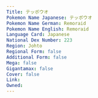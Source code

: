 ```yaml
---
﻿Title: テッポウオ
Pokemon Name Japanese: テッポウオ
Pokemon Name German: Remoraid
Pokemon Name English: Remoraid
Language Card: Japanese
National Dex Number: 223
Region: Johto
Regional Form: false
Additional Form: false
Mega: false
Gigantamax: false
Cover: false
Link: 
Owned: 
---
```

